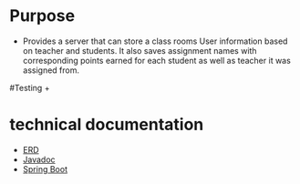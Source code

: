 # Purpose 
+ Provides a server that can store a class rooms User information based on teacher and students. It also saves assignment names with
 corresponding points earned for each student as well as teacher it was assigned from. 

#Testing 
+

# technical documentation
+ [ERD](https://github.com/project-progression-system/samurai-server/blob/master/BackEndForTitan.pdf)
+ [Javadoc](docs/api/)
+ [Spring Boot](https://github.com/spring-projects/spring-boot/blob/master/LICENSE.txt)
